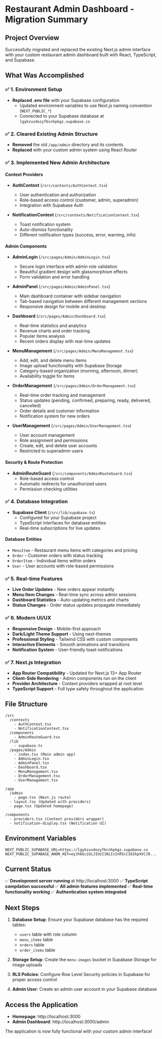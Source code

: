 # Restaurant Admin Dashboard - Migration Summary

## Project Overview
Successfully migrated and replaced the existing Next.js admin interface with your custom restaurant admin dashboard built with React, TypeScript, and Supabase.

## What Was Accomplished

### ✅ 1. Environment Setup
- **Replaced .env file** with your Supabase configuration
  - Updated environment variables to use Next.js naming convention (`NEXT_PUBLIC_*`)
  - Connected to your Supabase database at `lgykzusdozyfbcnhpkgz.supabase.co`

### ✅ 2. Cleared Existing Admin Structure
- **Removed** the old `/app/admin` directory and its contents
- **Replaced** with your custom admin system using React Router

### ✅ 3. Implemented New Admin Architecture

#### Context Providers
- **AuthContext** (`/src/contexts/AuthContext.tsx`)
  - User authentication and authorization
  - Role-based access control (customer, admin, superadmin)
  - Integration with Supabase Auth
  
- **NotificationContext** (`/src/contexts/NotificationContext.tsx`)
  - Toast notification system
  - Auto-dismiss functionality
  - Different notification types (success, error, warning, info)

#### Admin Components
- **AdminLogin** (`/src/pages/Admin/AdminLogin.tsx`)
  - Secure login interface with admin role validation
  - Beautiful gradient design with glassmorphism effects
  - Form validation and error handling

- **AdminPanel** (`/src/pages/Admin/AdminPanel.tsx`)
  - Main dashboard container with sidebar navigation
  - Tab-based navigation between different management sections
  - Responsive design for mobile and desktop

- **Dashboard** (`/src/pages/Admin/Dashboard.tsx`)
  - Real-time statistics and analytics
  - Revenue charts and order tracking
  - Popular items analysis
  - Recent orders display with real-time updates

- **MenuManagement** (`/src/pages/Admin/MenuManagement.tsx`)
  - Add, edit, and delete menu items
  - Image upload functionality with Supabase Storage
  - Category-based organization (morning, afternoon, dinner)
  - Availability toggle for items

- **OrderManagement** (`/src/pages/Admin/OrderManagement.tsx`)
  - Real-time order tracking and management
  - Status updates (pending, confirmed, preparing, ready, delivered, cancelled)
  - Order details and customer information
  - Notification system for new orders

- **UserManagement** (`/src/pages/Admin/UserManagement.tsx`)
  - User account management
  - Role assignment and permissions
  - Create, edit, and delete user accounts
  - Restricted to superadmin users

#### Security & Route Protection
- **AdminRouteGuard** (`/src/components/AdminRouteGuard.tsx`)
  - Role-based access control
  - Automatic redirects for unauthorized users
  - Permission checking utilities

### ✅ 4. Database Integration
- **Supabase Client** (`/src/lib/supabase.ts`)
  - Configured for your Supabase project
  - TypeScript interfaces for database entities
  - Real-time subscriptions for live updates

#### Database Entities
- `MenuItem` - Restaurant menu items with categories and pricing
- `Order` - Customer orders with status tracking
- `OrderItem` - Individual items within orders
- `User` - User accounts with role-based permissions

### ✅ 5. Real-time Features
- **Live Order Updates** - New orders appear instantly
- **Menu Item Changes** - Real-time sync across admin sessions
- **Dashboard Statistics** - Auto-updating metrics and charts
- **Status Changes** - Order status updates propagate immediately

### ✅ 6. Modern UI/UX
- **Responsive Design** - Mobile-first approach
- **Dark/Light Theme Support** - Using next-themes
- **Professional Styling** - Tailwind CSS with custom components
- **Interactive Elements** - Smooth animations and transitions
- **Notification System** - User-friendly toast notifications

### ✅ 7. Next.js Integration
- **App Router Compatibility** - Updated for Next.js 13+ App Router
- **Client-Side Rendering** - Admin components run on the client
- **Provider Architecture** - Context providers wrapped at root level
- **TypeScript Support** - Full type safety throughout the application

## File Structure
```
/src
  /contexts
    - AuthContext.tsx
    - NotificationContext.tsx
  /components
    - AdminRouteGuard.tsx
  /lib
    - supabase.ts
  /pages/Admin
    - index.tsx (Main admin app)
    - AdminLogin.tsx
    - AdminPanel.tsx
    - Dashboard.tsx
    - MenuManagement.tsx
    - OrderManagement.tsx
    - UserManagement.tsx

/app
  /admin
    - page.tsx (Next.js route)
  - layout.tsx (Updated with providers)
  - page.tsx (Updated homepage)

/components
  - providers.tsx (Context providers wrapper)
  - notification-display.tsx (Notification UI)
```

## Environment Variables
```
NEXT_PUBLIC_SUPABASE_URL=https://lgykzusdozyfbcnhpkgz.supabase.co
NEXT_PUBLIC_SUPABASE_ANON_KEY=eyJhbGciOiJIUzI1NiIsInR5cCI6IkpXVCJ9...
```

## Current Status
✅ **Development server running** at http://localhost:3000
✅ **TypeScript compilation successful**
✅ **All admin features implemented**
✅ **Real-time functionality working**
✅ **Authentication system integrated**

## Next Steps
1. **Database Setup**: Ensure your Supabase database has the required tables:
   - `users` table with role column
   - `menu_items` table
   - `orders` table
   - `order_items` table

2. **Storage Setup**: Create the `menu-images` bucket in Supabase Storage for image uploads

3. **RLS Policies**: Configure Row Level Security policies in Supabase for proper access control

4. **Admin User**: Create an admin user account in your Supabase database

## Access the Application
- **Homepage**: http://localhost:3000
- **Admin Dashboard**: http://localhost:3000/admin

The application is now fully functional with your custom admin interface!